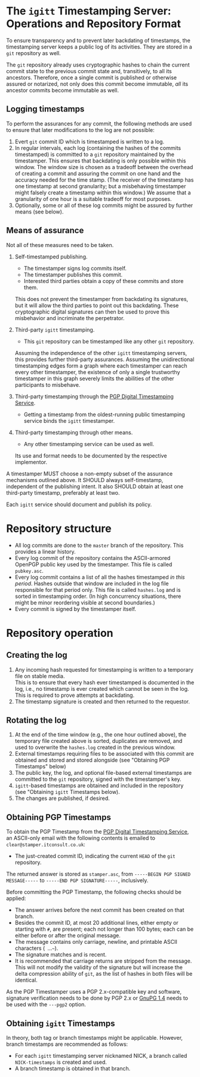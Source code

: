 # The `igitt` Timestamping Server: Operations and Repository Format

To ensure transparency and to prevent later backdating of timestamps,
the timestamping server keeps a public log of its activities. They
are stored in a `git` repository as well.

The `git` repository already uses cryptographic hashes to chain the
current commit state to the previous commit state and, transitively,
to all its ancestors. Therefore, once a single commit is published
or otherwise assured or notarized, not only does this commit become
immutable, *all* its ancestor commits become immutable as well.

## Logging timestamps

To perform the assurances for any commit, the following methods are used
to ensure that later modifications to the log are not possible:

1. Evert `git` commit ID which is timestamped is written to a log.
2. In regular intervals, each log (containing the hashes of the commits
   timestamped) is committed to a `git` repository maintained by the
   timestamper. This ensures that backdating is only possible within
   this window. The window size is chosen as a tradeoff between the
   overhead of creating a commit and assuring the commit on one hand
   and the accuracy needed for the time stamp. (The receiver of the
   timestamp has one timestamp at second granularity; but a misbehaving
   timestamper might falsely create a timestamp within this window.)
   We assume that a granularity of one hour is a suitable tradeoff for
   most purposes.
3. Optionally, some or all of these log commits might be assured by
   further means (see below).
   
## Means of assurance

Not all of these measures need to be taken.

1. Self-timestamped publishing.
   * The timestamper signs log commits itself.
   * The timestamper publishes this commit.
   * Interested third parties obtain a copy of these commits and store them.

   This does not prevent the timestamper from backdating its signatures,
   but it will allow the third parties to point out this backdating.
   These cryptographic digital signatures can then be used to
   prove this misbehavior and incriminate the perpetrator.

2. Third-party `igitt` timestamping.
   * This `git` repository can be timestamped like any other `git`
     repository.

   Assuming the independence of the other `igitt` timestamping servers,
   this provides further third-party assurances. Assuming the
   unidirectional timestamping edges form a graph where each timestamper
   can reach every other timestamper, the existence of only a single
   trustworthy timestamper in this graph severely limits the abilities
   of the other participants to misbehave.

3. Third-party timestamping through the
   [PGP Digital Timestamping Service](http://www.itconsult.co.uk/stamper.htm).
   * Getting a timestamp from the oldest-running public timestamping
     service binds the `igitt` timestamper.

4. Third-party timestamping through other means.
   * Any other timestamping service can be used as well.
   
   Its use and format needs to be documented by the respective
   implementor.

A timestamper MUST choose a non-empty subset of the assurance mechanisms
outlined above. It SHOULD always self-timestamp, independent of the
publishing intent. It also SHOULD obtain at least one third-party
timestamp, preferably at least two.

Each `igitt` service should document and publish its policy.

# Repository structure

- All log commits are done to the `master` branch of the repository.
  This provides a linear history.
- Every log commit of the repository contains the ASCII-armored OpenPGP
  public key used by the timestamper. This file is called `pubkey.asc`.
- Every log commit contains a list of all the hashes timestamped *in
  this period*. Hashes outside that window are included in the log file
  responsible for that period only. This file is called `hashes.log`
  and is sorted in timestamping order. (In high concurrency situations,
  there might be minor reordering visible at second boundaries.)
- Every commit is signed by the timestamper itself.

# Repository operation

## Creating the log

1. Any incoming hash requested for timestamping is written to a
   temporary file on stable media.  
   This is to ensure that every hash ever timestamped is documented in
   the log, i.e., no timestamp is ever created which cannot be seen in
   the log. This is required to prove attempts at backdating.
2. The timestamp signature is created and then returned to the requestor.

## Rotating the log

1. At the end of the time window (e.g., the one hour outlined above),
   the temporary file created above is sorted, duplicates are removed,
   and used to overwrite the `hashes.log` created in the previous
   window.
2. External timestamps requiring files to be associated with this commit
   are obtained and stored and stored alongside (see "Obtaining PGP
   Timestamps" below)
3. The public key, the log, and optional file-based external timestamps
   are committed to the `git` repository, signed with the timestamper's
   key.
4. `igitt`-based timestamps are obtained and included in the repository
   (see "Obtaining `igitt` Timestamps below).
5. The changes are published, if desired.

## Obtaining PGP Timestamps

To obtain the PGP Timestamp from the
[PGP Digital Timestamping Service](http://www.itconsult.co.uk/stamper.htm),
an ASCII-only email with the following contents is emailed to
`clear@stamper.itconsult.co.uk`:

- The just-created commit ID, indicating the current
  `HEAD` of the `git` repository.

The returned answer is stored as `stamper.asc`, from
`-----BEGIN PGP SIGNED MESSAGE-----` to `-----END PGP SIGNATURE-----`,
inclusively.

Before committing the PGP Timestamp, the following checks should be
applied:

- The answer arrives before the next commit has been created on
  that branch.
- Besides the commit ID, at most 20 additional lines, either empty or
  starting with `#`, are present; each not longer than 100 bytes; each
  can be either before or after the original message.
- The message contains only carriage, newline, and printable
  ASCII characters (` `…`~`).
- The signature matches and is recent.
- It is recommended that carriage returns are stripped from the message.
  This will not modify the validity of the signature but will increase
  the delta compression ability of `git`, as the list of hashes in both
  files will be identical.

As the PGP Timestamper uses a PGP 2.x-compatible key and software,
signature verification needs to be done by PGP 2.x or
[GnuPG 1.4](https://www.gnupg.org/download/) needs to be used with the
`---pgp2` option.

## Obtaining `igitt` Timestamps

In theory, both tag or branch timestamps might be applicable. However,
branch timestamps are recommended as follows:

- For each `igitt` timestamping server nicknamed NICK, a branch called
  `NICK-timestamps` is created and used.
- A branch timestamp is obtained in that branch.

